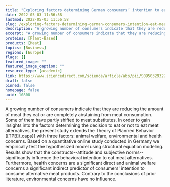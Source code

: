 ```yaml
---
title: "Exploring factors determining German consumers’ intention to eat meat alternatives"
date: 2022-05-03 11:56:58
lastmod: 2022-05-03 11:56:58
slug: /exploring-factors-determining-german-consumers-intention-eat-meat-alternatives
description: "A growing number of consumers indicate that they are reducing the amount of meat they eat or are completely abstaining from meat consumption. Some of them have partly shifted to meat substitutes. In order to gain insights into the factors determining the decision to eat or not to eat meat alternatives, the present study extends the Theory of Planned Behavior (TPB) with three factors: animal welfare, environmental and health concerns."
excerpt: "A growing number of consumers indicate that they are reducing the amount of meat they eat or are completely abstaining from meat consumption. Some of them have partly shifted to meat substitutes. In order to gain insights into the factors determining the decision to eat or not to eat meat alternatives, the present study extends the Theory of Planned Behavior (TPB) with three factors: animal welfare, environmental and health concerns."
proteins: [Plant-Based]
products: [Meat]
topics: [Business]
regions: [Europe]
flags: []
featured_image: ""
featured_image_caption: ""
resource_type: [academic]
link: https://www.sciencedirect.com/science/article/abs/pii/S0950329322000854
draft: false
pinned: false
homepage: false
uuid: 10808
---
```

A growing number of consumers indicate that they are reducing the amount
of meat they eat or are completely abstaining from meat consumption.
Some of them have partly shifted to meat substitutes. In order to gain
insights into the factors determining the decision to eat or not to eat
meat alternatives, the present study extends the Theory of Planned
Behavior ([TPB]{.caps}) with three factors: animal welfare,
environmental and health concerns. Based on a quantitative online study
conducted in Germany we empirically test the hypothesized model using
structural equation modeling. Results show that the constructs--attitude
and subjective norms--significantly influence the behavioral intention
to eat meat alternatives. Furthermore, health concerns are a significant
direct and animal welfare concerns a significant indirect predictor of
consumers' intention to consume alternative meat products. Contrary to
the conclusions of prior literature, environmental concerns have
no influence.
